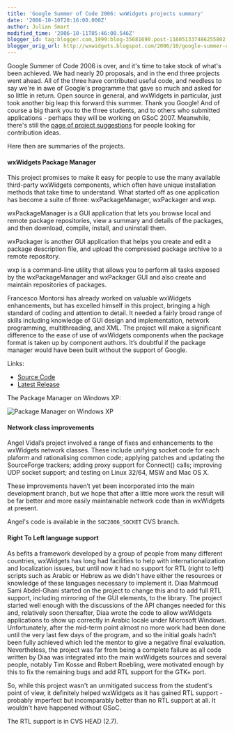 ```yaml
---
title: 'Google Summer of Code 2006: wxWidgets projects summary'
date: '2006-10-10T20:16:00.000Z'
author: Julian Smart
modified_time: '2006-10-11T05:46:00.546Z'
blogger_id: tag:blogger.com,1999:blog-35681690.post-116051337486255802
blogger_orig_url: http://wxwidgets.blogspot.com/2006/10/google-summer-of-code-2006-wxwidgets.html
---
```


Google Summer of Code 2006 is over, and it's time to take stock of what's been
achieved. We had nearly 20 proposals, and in the end three projects went ahead.
All of the three have contributed useful code, and needless to say we're in awe
of Google's programme that gave so much and asked for so little in return. Open
source in general, and wxWidgets in particular, just took another big leap this
forward this summer. Thank you Google! And of course a big thank you to the
three students, and to others who submitted applications - perhaps they will be
working on GSoC 2007. Meanwhile, there's still the [page of project suggestions]
for people looking for contribution ideas.

[page of project suggestions]: /gsoc/projects/

Here then are summaries of the projects.

#### wxWidgets Package Manager

This project promises to make it easy for people to use the many available
third-party wxWidgets components, which often have unique installation methods
that take time to understand. What started off as one application has become a
suite of three: wxPackageManager, wxPackager and wxp.

wxPackageManager is a GUI application that lets you browse local and remote
package repositories, view a summary and details of the packages, and then
download, compile, install, and uninstall them.

wxPackager is another GUI application that helps you create and edit a package
description file, and upload the compressed package archive to a remote
repository.

wxp is a command-line utility that allows you to perform all tasks exposed by
the wxPackageManager and wxPackager GUI and also create and maintain
repositories of packages.

Francesco Montorsi has already worked on valuable wxWidgets enhancements, but
has excelled himself in this project, bringing a high standard of coding and
attention to detail. It needed a fairly broad range of skills including
knowledge of GUI design and implementation, network programming, multithreading,
and XML. The project will make a significant difference to the ease of use of
wxWidgets components when the package format is taken up by component authors.
It’s doubtful if the package manager would have been built without the support
of Google.

Links:

* [Source Code](https://svn.wxwidgets.org/svn/wx/sandbox/trunk/)
* [Latest Release](http://ftp.wxwidgets.org/pub/utils/wxwpm/)

The Package Manager on Windows XP:

<img src="wxpackagemanager.jpg" class="img-fluid" alt="Package Manager on Windows XP">

#### Network class improvements

Angel Vidal’s project involved a range of fixes and enhancements to the
wxWidgets network classes. These include unifying socket code for each plaform
and rationalising common code; applying patches and updating the SourceForge
trackers; adding proxy support for Connect() calls; improving UDP socket
support; and testing on Linux 32/64, MSW and Mac OS X.

These improvements haven’t yet been incorporated into the main development
branch, but we hope that after a little more work the result will be far better
and more easily maintainable network code than in wxWidgets at present.

Angel's code is available in the `SOC2006_SOCKET` CVS branch.

#### Right To Left language support

As befits a framework developed by a group of people from many different
countries, wxWidgets has long had facilities to help with internationalization
and localization issues, but until now it had no support for RTL (right to left)
scripts such as Arabic or Hebrew as we didn't have either the resources or
knowledge of these languages necessary to implement it. Diaa Mahmoud Sami
Abdel-Ghani started on the project to change this and to add full RTL support,
including mirroring of the GUI elements, to the library. The project started
well enough with the discussions of the API changes needed for this and,
relatively soon thereafter, Diaa wrote the code to allow wxWidgets applications
to show up correctly in Arabic locale under Microsoft Windows. Unfortunately,
after the mid-term point almost no more work had been done until the very last
few days of the program, and so the initial goals hadn't been fully achieved
which led the mentor to give a negative final evaluation. Nevertheless, the
project was far from being a complete failure as all code written by Diaa was
integrated into the main wxWidgets sources and several people, notably Tim Kosse
and Robert Roebling, were motivated enough by this to fix the remaining bugs and
add RTL support for the GTK+ port.

So, while this project wasn't an unmitigated success from the student's point of
view, it definitely helped wxWidgets as it has gained RTL support - probably
imperfect but incomparably better than no RTL support at all. It wouldn't have
happened without GSoC.

The RTL support is in CVS HEAD (2.7).

